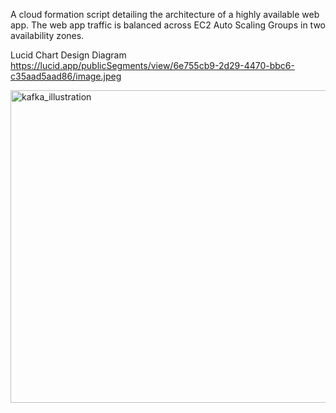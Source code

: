 
A cloud formation script detailing the architecture of a highly available web app. The web app traffic is balanced across EC2 Auto Scaling Groups in two availability zones.

Lucid Chart Design Diagram
https://lucid.app/publicSegments/view/6e755cb9-2d29-4470-bbc6-c35aad5aad86/image.jpeg

<img src="architecture.png.png" alt="kafka_illustration" height="500" width="700">








